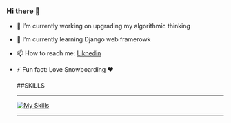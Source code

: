 ### Hi there 👋

- 🔭 I’m currently working on upgrading my algorithmic thinking
  
- 🌱 I’m currently learning Django web framerowk
  
- 📫 How to reach me: [Liknedin](https://www.linkedin.com/in/tsvetomir-nikolov-9446b1256/)
  
- ⚡ Fun fact: Love Snowboarding ❤️

  ##SKILLS
  ______________________________________________________________________________________________
  [![My Skills](https://skillicons.dev/icons?i=django,python,docker,regex,postgres)](https://skillicons.dev)
  ______________________________________________________________________________________________

<!--
**Wiwoucho/Wiwoucho** is a ✨ _special_ ✨ repository because its `README.md` (this file) appears on your GitHub profile.

Here are some ideas to get you started:

- 🔭 I’m currently working on ...
- 🌱 I’m currently learning ...
- 👯 I’m looking to collaborate on ...
- 🤔 I’m looking for help with ...
- 💬 Ask me about ...
- 📫 How to reach me: ...
- 😄 Pronouns: ...
- ⚡ Fun fact: ...
-->
